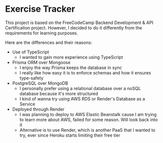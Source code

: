 # Exercise Tracker

This project is based on the FreeCodeCamp Backend Development & API Certification project. However, I decided to do it differently from the requirements for learning purposes.

Here are the differences and their reasons:
 - Use of TypeScript
    - I wanted to gain more experience using TypeScript
 - Prisma ORM over Mongoose
    - I enjoy the way Prisma keeps the database in sync
    - I really like how easy it is to enforce schemas and how it ensures type-safety
 - PostgreSQL over MongoDB
    - I personally prefer using a relational database over a noSQL database because it's more structured
    - I kind of wanna try using AWS RDS or Render's Database as a Service
 - Deployed through Render
    - I was planning to deploy to AWS Elastic Beanstalk cause I am trying to learn more about AWS, failed for some reason. Will look back into it
    - Alternative is to use Render, which is another PaaS that I wanted to try, ever since Heroku starts limiting their free tier
